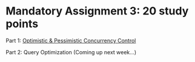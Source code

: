# **Mandatory Assignment 3: 20 study points**

Part 1: [Optimistic & Pessimistic Concurrency Control](concurrency-assignment.md)

Part 2: Query Optimization (Coming up next week...)
